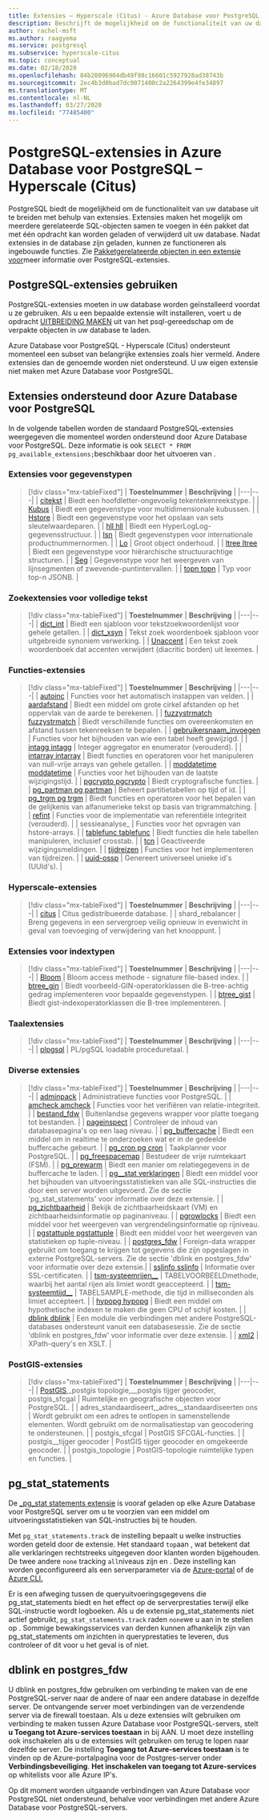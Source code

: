 ```yaml
---
title: Extensies – Hyperscale (Citus) - Azure Database voor PostgreSQL
description: Beschrijft de mogelijkheid om de functionaliteit van uw database uit te breiden met extensies in Azure Database voor PostgreSQL - Hyperscale (Citus)
author: rachel-msft
ms.author: raagyema
ms.service: postgresql
ms.subservice: hyperscale-citus
ms.topic: conceptual
ms.date: 02/18/2020
ms.openlocfilehash: 84b28096904db49f98c16601c5927928ad38743b
ms.sourcegitcommit: 2ec4b3d0bad7dc0071400c2a2264399e4fe34897
ms.translationtype: MT
ms.contentlocale: nl-NL
ms.lasthandoff: 03/27/2020
ms.locfileid: "77485400"
---
```

# <a name="postgresql-extensions-in-azure-database-for-postgresql--hyperscale-citus"></a>PostgreSQL-extensies in Azure Database voor PostgreSQL – Hyperscale (Citus)

PostgreSQL biedt de mogelijkheid om de functionaliteit van uw database uit te breiden met behulp van extensies. Extensies maken het mogelijk om meerdere gerelateerde SQL-objecten samen te voegen in één pakket dat met één opdracht kan worden geladen of verwijderd uit uw database. Nadat extensies in de database zijn geladen, kunnen ze functioneren als ingebouwde functies. Zie [Pakketgerelateerde objecten in een extensie voor](https://www.postgresql.org/docs/current/static/extend-extensions.html)meer informatie over PostgreSQL-extensies.

## <a name="use-postgresql-extensions"></a>PostgreSQL-extensies gebruiken

PostgreSQL-extensies moeten in uw database worden geïnstalleerd voordat u ze gebruiken. Als u een bepaalde extensie wilt installeren, voert u de opdracht [UITBREIDING MAKEN](https://www.postgresql.org/docs/current/static/sql-createextension.html) uit van het psql-gereedschap om de verpakte objecten in uw database te laden.

Azure Database voor PostgreSQL - Hyperscale (Citus) ondersteunt momenteel een subset van belangrijke extensies zoals hier vermeld. Andere extensies dan de genoemde worden niet ondersteund. U uw eigen extensie niet maken met Azure Database voor PostgreSQL.

## <a name="extensions-supported-by-azure-database-for-postgresql"></a>Extensies ondersteund door Azure Database voor PostgreSQL

In de volgende tabellen worden de standaard PostgreSQL-extensies weergegeven die momenteel worden ondersteund door Azure Database voor PostgreSQL. Deze informatie is ook `SELECT * FROM pg_available_extensions;`beschikbaar door het uitvoeren van .

### <a name="data-types-extensions"></a>Extensies voor gegevenstypen

> [!div class="mx-tableFixed"]
> | **Toestelnummer** | **Beschrijving** |
> |---|---|
> | [citekst](https://www.postgresql.org/docs/current/static/citext.html) | Biedt een hoofdletter-ongevoelig tekentekenreekstype. |
> | [Kubus](https://www.postgresql.org/docs/current/static/cube.html) | Biedt een gegevenstype voor multidimensionale kubussen. |
> | [Hstore](https://www.postgresql.org/docs/current/static/hstore.html) | Biedt een gegevenstype voor het opslaan van sets sleutelwaardeparen. |
> | [hll hll](https://github.com/citusdata/postgresql-hll) | Biedt een HyperLogLog-gegevensstructuur. |
> | [Isn](https://www.postgresql.org/docs/current/static/isn.html) | Biedt gegevenstypen voor internationale productnummernormen. |
> | [Lo](https://www.postgresql.org/docs/current/lo.html) | Groot object onderhoud. |
> | [ltree ltree](https://www.postgresql.org/docs/current/static/ltree.html) | Biedt een gegevenstype voor hiërarchische structuurachtige structuren. |
> | [Seg](https://www.postgresql.org/docs/current/seg.html) | Gegevenstype voor het weergeven van lijnsegmenten of zwevende-puntintervallen. |
> | [topn topn](https://github.com/citusdata/postgresql-topn/) | Typ voor top-n JSONB. |

### <a name="full-text-search-extensions"></a>Zoekextensies voor volledige tekst

> [!div class="mx-tableFixed"]
> | **Toestelnummer** | **Beschrijving** |
> |---|---|
> | [dict\_int](https://www.postgresql.org/docs/current/static/dict-int.html) | Biedt een sjabloon voor tekstzoekwoordenlijst voor gehele getallen. |
> | [dict\_xsyn](https://www.postgresql.org/docs/current/dict-xsyn.html) | Tekst zoek woordenboek sjabloon voor uitgebreide synoniem verwerking. |
> | [Unaccent](https://www.postgresql.org/docs/current/static/unaccent.html) | Een tekst zoek woordenboek dat accenten verwijdert (diacritic borden) uit lexemes. |

### <a name="functions-extensions"></a>Functies-extensies

> [!div class="mx-tableFixed"]
> | **Toestelnummer** | **Beschrijving** |
> |---|---|
> | [autoinc](https://www.postgresql.org/docs/current/contrib-spi.html#id-1.11.7.45.7) | Functies voor het automatisch instappen van velden. |
> | [aardafstand](https://www.postgresql.org/docs/current/static/earthdistance.html) | Biedt een middel om grote cirkel afstanden op het oppervlak van de aarde te berekenen. |
> | [fuzzystrmatch fuzzystrmatch](https://www.postgresql.org/docs/current/static/fuzzystrmatch.html) | Biedt verschillende functies om overeenkomsten en afstand tussen tekenreeksen te bepalen. |
> | [gebruikersnaam\_invoegen](https://www.postgresql.org/docs/current/contrib-spi.html#id-1.11.7.45.8) | Functies voor het bijhouden van wie een tabel heeft gewijzigd. |
> | [intagg intagg](https://www.postgresql.org/docs/current/intagg.html) | Integer aggregator en enumerator (verouderd). |
> | [intarray intarray](https://www.postgresql.org/docs/current/static/intarray.html) | Biedt functies en operatoren voor het manipuleren van null-vrije arrays van gehele getallen. |
> | [moddatetime moddatetime](https://www.postgresql.org/docs/current/contrib-spi.html#id-1.11.7.45.9) | Functies voor het bijhouden van de laatste wijzigingstijd. |
> | [pgcrypto pgcrypto](https://www.postgresql.org/docs/current/static/pgcrypto.html) | Biedt cryptografische functies. |
> | [pg\_partman pg partman](https://pgxn.org/dist/pg_partman/doc/pg_partman.html) | Beheert partitietabellen op tijd of id. |
> | [pg\_trgm pg trgm](https://www.postgresql.org/docs/current/static/pgtrgm.html) | Biedt functies en operatoren voor het bepalen van de gelijkenis van alfanumerieke tekst op basis van trigrammatching. |
> | [refint](https://www.postgresql.org/docs/current/contrib-spi.html#id-1.11.7.45.5) | Functies voor de implementatie van referentiële integriteit (verouderd). |
> | sessieanalyse\_ | Functies voor het opvragen van hstore-arrays. |
> | [tablefunc tablefunc](https://www.postgresql.org/docs/current/static/tablefunc.html) | Biedt functies die hele tabellen manipuleren, inclusief crosstab. |
> | [tcn](https://www.postgresql.org/docs/current/tcn.html) | Geactiveerde wijzigingsmeldingen. |
> | [tijdreizen](https://www.postgresql.org/docs/current/contrib-spi.html#id-1.11.7.45.6) | Functies voor het implementeren van tijdreizen. |
> | [uuid-ossp](https://www.postgresql.org/docs/current/static/uuid-ossp.html) | Genereert universeel unieke id's (UUId's). |

### <a name="hyperscale-extensions"></a>Hyperscale-extensies

> [!div class="mx-tableFixed"]
> | **Toestelnummer** | **Beschrijving** |
> |---|---|
> | [citus](https://github.com/citusdata/citus) | Citus gedistribueerde database. |
> | shard\_rebalancer | Breng gegevens in een servergroep veilig opnieuw in evenwicht in geval van toevoeging of verwijdering van het knooppunt. |

### <a name="index-types-extensions"></a>Extensies voor indextypen

> [!div class="mx-tableFixed"]
> | **Toestelnummer** | **Beschrijving** |
> |---|---|
> | [Bloom](https://www.postgresql.org/docs/current/bloom.html) | Bloom access methode - signature file-based index. |
> | [btree\_gin](https://www.postgresql.org/docs/current/static/btree-gin.html) | Biedt voorbeeld-GIN-operatorklassen die B-tree-achtig gedrag implementeren voor bepaalde gegevenstypen. |
> | [btree\_gist](https://www.postgresql.org/docs/current/static/btree-gist.html) | Biedt gist-indexoperatorklassen die B-tree implementeren. |

### <a name="language-extensions"></a>Taalextensies

> [!div class="mx-tableFixed"]
> | **Toestelnummer** | **Beschrijving** |
> |---|---|
> | [plpgsql](https://www.postgresql.org/docs/current/static/plpgsql.html) | PL/pgSQL loadable proceduretaal. |

### <a name="miscellaneous-extensions"></a>Diverse extensies

> [!div class="mx-tableFixed"]
> | **Toestelnummer** | **Beschrijving** |
> |---|---|
> | [adminpack](https://www.postgresql.org/docs/current/adminpack.html) | Administratieve functies voor PostgreSQL. |
> | [amcheck amcheck](https://www.postgresql.org/docs/current/amcheck.html) | Functies voor het verifiëren van relatie-integriteit. |
> | [bestand\_fdw](https://www.postgresql.org/docs/current/file-fdw.html) | Buitenlandse gegevens wrapper voor platte toegang tot bestanden. |
> | [pageinspect](https://www.postgresql.org/docs/current/pageinspect.html) | Controleer de inhoud van databasepagina's op een laag niveau. |
> | [pg\_buffercache](https://www.postgresql.org/docs/current/static/pgbuffercache.html) | Biedt een middel om in realtime te onderzoeken wat er in de gedeelde buffercache gebeurt. |
> | [pg\_cron pg cron](https://github.com/citusdata/pg_cron) | Taakplanner voor PostgreSQL. |
> | [pg\_freespacemap](https://www.postgresql.org/docs/current/pgfreespacemap.html) | Bestudeer de vrije ruimtekaart (FSM). |
> | [pg\_prewarm](https://www.postgresql.org/docs/current/static/pgprewarm.html) | Biedt een manier om relatiegegevens in de buffercache te laden. |
> | [pg\_\_stat verklaringen](https://www.postgresql.org/docs/current/static/pgstatstatements.html) | Biedt een middel voor het bijhouden van uitvoeringsstatistieken van alle SQL-instructies die door een server worden uitgevoerd. Zie de sectie 'pg_stat_statements' voor informatie over deze extensie. |
> | [pg\_zichtbaarheid](https://www.postgresql.org/docs/current/pgvisibility.html) | Bekijk de zichtbaarheidskaart (VM) en zichtbaarheidsinformatie op paginaniveau. |
> | [pgrowlocks](https://www.postgresql.org/docs/current/static/pgrowlocks.html) | Biedt een middel voor het weergeven van vergrendelingsinformatie op rijniveau. |
> | [pgstattuple pgstattuple](https://www.postgresql.org/docs/current/static/pgstattuple.html) | Biedt een middel voor het weergeven van statistieken op tuple-niveau. |
> | [postgres\_fdw](https://www.postgresql.org/docs/current/static/postgres-fdw.html) | Foreign-data wrapper gebruikt om toegang te krijgen tot gegevens die zijn opgeslagen in externe PostgreSQL-servers. Zie de sectie 'dblink en postgres_fdw' voor informatie over deze extensie.|
> | [sslinfo sslinfo](https://www.postgresql.org/docs/current/sslinfo.html) | Informatie over SSL-certificaten. |
> | [tsm-systeemrijen\_\_](https://www.postgresql.org/docs/current/tsm-system-rows.html) | TABELVOORBEELDmethode, waarbij het aantal rijen als limiet wordt geaccepteerd. |
> | [tsm-systeemtijd\_\_](https://www.postgresql.org/docs/current/tsm-system-time.html) | TABELSAMPLE-methode, die tijd in milliseconden als limiet accepteert. |
> | [hypopg hypopg](https://hypopg.readthedocs.io/en/latest/) | Biedt een middel om hypothetische indexen te maken die geen CPU of schijf kosten. |
> | [dblink dblink](https://www.postgresql.org/docs/current/dblink.html) | Een module die verbindingen met andere PostgreSQL-databases ondersteunt vanuit een databasesessie. Zie de sectie 'dblink en postgres_fdw' voor informatie over deze extensie. |
> | [xml2](https://www.postgresql.org/docs/current/xml2.html) | XPath-query's en XSLT. |


### <a name="postgis-extensions"></a>PostGIS-extensies

> [!div class="mx-tableFixed"]
> | **Toestelnummer** | **Beschrijving** |
> |---|---|
> | [PostGIS](https://www.postgis.net/),\_postgis topologie,\_\_postgis tijger geocoder, postgis\_sfcgal | Ruimtelijke en geografische objecten voor PostgreSQL. |
> | adres\_standaardiseert,\_adres\_\_standaardiseerten ons | Wordt gebruikt om een adres te ontlopen in samenstellende elementen. Wordt gebruikt om de normalisatiestap van geocodering te ondersteunen. |
> | postgis\_sfcgal | PostGIS SFCGAL-functies. |
> | postgis\_\_tijger geocoder | PostGIS tijger geocoder en omgekeerde geocoder. |
> | postgis\_topologie | PostGIS-topologie ruimtelijke typen en functies. |


## <a name="pg_stat_statements"></a>pg_stat_statements
De [\_pg\_stat statements extensie](https://www.postgresql.org/docs/current/pgstatstatements.html) is vooraf geladen op elke Azure Database voor PostgreSQL server om u te voorzien van een middel om uitvoeringsstatistieken van SQL-instructies bij te houden.

Met `pg_stat_statements.track` de instelling bepaalt u welke instructies worden geteld door de extensie. Het standaard `top`aan , wat betekent dat alle verklaringen rechtstreeks uitgegeven door klanten worden bijgehouden. De twee andere `none` tracking `all`niveaus zijn en . Deze instelling kan worden geconfigureerd als een serverparameter via de [Azure-portal](https://docs.microsoft.com/azure/postgresql/howto-configure-server-parameters-using-portal) of de [Azure CLI.](https://docs.microsoft.com/azure/postgresql/howto-configure-server-parameters-using-cli)

Er is een afweging tussen de queryuitvoeringsgegevens die pg_stat_statements biedt en het effect op de serverprestaties terwijl elke SQL-instructie wordt logboeken. Als u de extensie pg_stat_statements niet actief gebruikt, `pg_stat_statements.track` raden `none`we u aan in te stellen op . Sommige bewakingsservices van derden kunnen afhankelijk zijn van pg_stat_statements om inzichten in queryprestaties te leveren, dus controleer of dit voor u het geval is of niet.

## <a name="dblink-and-postgres_fdw"></a>dblink en postgres_fdw
U dblink en postgres_fdw gebruiken om verbinding te maken van de ene PostgreSQL-server naar de andere of naar een andere database in dezelfde server. De ontvangende server moet verbindingen van de verzendende server via de firewall toestaan. Als u deze extensies wilt gebruiken om verbinding te maken tussen Azure Database voor PostgreSQL-servers, stelt **u Toegang tot Azure-services toestaan** in bij AAN. U moet deze instelling ook inschakelen als u de extensies wilt gebruiken om terug te lopen naar dezelfde server. De instelling **Toegang tot Azure-services toestaan** is te vinden op de Azure-portalpagina voor de Postgres-server onder **Verbindingsbeveiliging**. **Het inschakelen van toegang tot Azure-services** op whitelists voor alle Azure IP's.

Op dit moment worden uitgaande verbindingen van Azure Database voor PostgreSQL niet ondersteund, behalve voor verbindingen met andere Azure Database voor PostgreSQL-servers.
